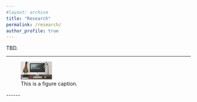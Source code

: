 ```yaml
---
#layout: archive
title: "Research"
permalink: /research/
author_profile: true
---
```



TBD.

------
<figure>
  <img src="/images/foo-bar-identity.jpg" alt="this is a placeholder image" width=20% height=20% >
  <figcaption>This is a figure caption.</figcaption>
</figure>
------
